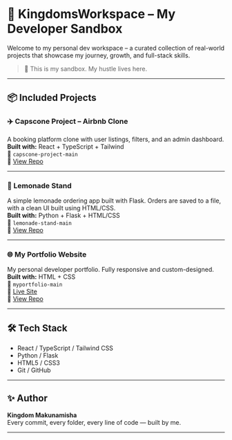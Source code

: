 # 👑 KingdomsWorkspace – My Developer Sandbox

Welcome to my personal dev workspace – a curated collection of real-world projects that showcase my journey, growth, and full-stack skills.

> 🧠 This is my sandbox. My hustle lives here.

---

## 📦 Included Projects

### ✈️ Capscone Project – Airbnb Clone  
A booking platform clone with user listings, filters, and an admin dashboard.  
**Built with:** React + TypeScript + Tailwind  
📂 `capscone-project-main`  
🔗 [View Repo](https://github.com/kingdomMak/capscone-project)

---

### 🍋 Lemonade Stand  
A simple lemonade ordering app built with Flask. Orders are saved to a file, with a clean UI built using HTML/CSS.  
**Built with:** Python + Flask + HTML/CSS  
📂 `lemonade-stand-main`  
🔗 [View Repo](https://github.com/kingdomMak/lemonade-stand)

---

### 🌐 My Portfolio Website  
My personal developer portfolio. Fully responsive and custom-designed.  
**Built with:** HTML + CSS  
📂 `myportfolio-main`  
🔗 [Live Site](https://tshedza-portfolio.vercel.app/)  
🔗 [View Repo](https://github.com/kingdomMak/myportfolio)

---

## 🛠 Tech Stack

- React / TypeScript / Tailwind CSS  
- Python / Flask  
- HTML5 / CSS3  
- Git / GitHub

---

## ✨ Author

**Kingdom Makunamisha**  
Every commit, every folder, every line of code — built by me.

---
